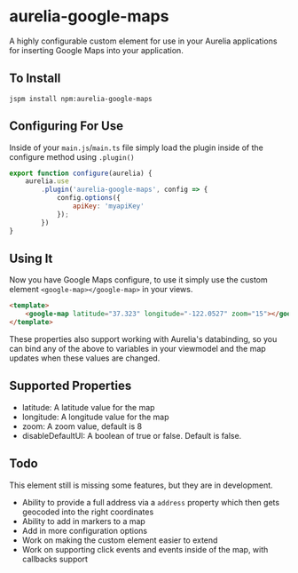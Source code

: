# aurelia-google-maps
A highly configurable custom element for use in your Aurelia applications for inserting Google Maps into your application.

## To Install

``` shell
jspm install npm:aurelia-google-maps
```

## Configuring For Use
Inside of your `main.js`/`main.ts` file simply load the plugin inside of the configure method using `.plugin()`

``` javascript
export function configure(aurelia) {
    aurelia.use
        .plugin('aurelia-google-maps', config => {
            config.options({
                apiKey: 'myapiKey'
            });
        })
}
```

## Using It
Now you have Google Maps configure, to use it simply use the custom element `<google-map></google-map>` in your views.

``` html
<template>
    <google-map latitude="37.323" longitude="-122.0527" zoom="15"></google-map>
</template>
```

These properties also support working with Aurelia's databinding, so you can bind any of the above to variables in your viewmodel and the map updates when these values are changed.

## Supported Properties

- latitude: A latitude value for the map
- longitude: A longitude value for the map
- zoom: A zoom value, default is 8
- disableDefaultUI: A boolean of true or false. Default is false.

## Todo
This element still is missing some features, but they are in development.

- Ability to provide a full address via a `address` property which then gets geocoded into the right coordinates
- Ability to add in markers to a map
- Add in more configuration options
- Work on making the custom element easier to extend
- Work on supporting click events and events inside of the map, with callbacks support